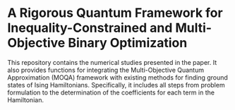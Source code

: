 # A Rigorous Quantum Framework for Inequality-Constrained and Multi-Objective Binary Optimization

This repository contains the numerical studies presented in the paper. It also provides functions for integrating the Multi-Objective Quantum Approximation (MOQA) framework with existing methods for finding ground states of Ising Hamiltonians. Specifically, it includes all steps from problem formulation to the determination of the coefficients for each term in the Hamiltonian.
